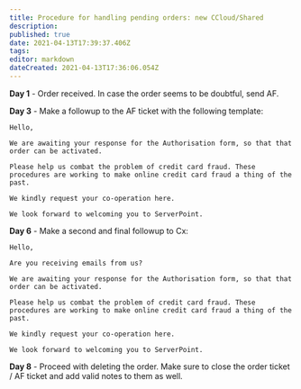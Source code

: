 ```yaml
---
title: Procedure for handling pending orders: new CCloud/Shared
description: 
published: true
date: 2021-04-13T17:39:37.406Z
tags: 
editor: markdown
dateCreated: 2021-04-13T17:36:06.054Z
---
```


**Day 1** - Order received. In case the order seems to be doubtful, send AF.

**Day 3** - Make a followup to the AF ticket with the following template:


```
Hello,

We are awaiting your response for the Authorisation form, so that that order can be activated.

Please help us combat the problem of credit card fraud. These procedures are working to make online credit card fraud a thing of the past. 

We kindly request your co-operation here.

We look forward to welcoming you to ServerPoint.

```

**Day 6** - Make a second and final followup to Cx:

```
Hello,

Are you receiving emails from us?

We are awaiting your response for the Authorisation form, so that that order can be activated.

Please help us combat the problem of credit card fraud. These procedures are working to make online credit card fraud a thing of the past. 

We kindly request your co-operation here.

We look forward to welcoming you to ServerPoint.
```

**Day 8** - Proceed with deleting the order. Make sure to close the order ticket / AF ticket and add valid notes to them as well.

